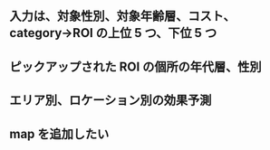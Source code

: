 ## 入力は、対象性別、対象年齢層、コスト、category→ROI の上位 5 つ、下位 5 つ

## ピックアップされた ROI の個所の年代層、性別

## エリア別、ロケーション別の効果予測

## map を追加したい
